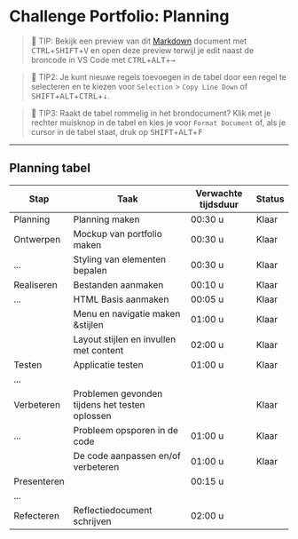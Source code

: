 # Challenge Portfolio: Planning

> :rocket: TIP: Bekijk een preview van dit [Markdown](https://guides.github.com/features/mastering-markdown/) document met <kbd>CTRL</kbd>+<kbd>SHIFT</kbd>+<kbd>V</kbd> en open deze preview terwijl je edit naast de broncode in VS Code met <kbd>CTRL</kbd>+<kbd>ALT</kbd>+<kbd>→</kbd>

> :rocket: TIP2: Je kunt nieuwe regels toevoegen in de tabel door een regel te selecteren en te kiezen voor `Selection` > `Copy Line Down` of <kbd>SHIFT</kbd>+<kbd>ALT</kbd>+<kbd>CTRL</kbd>+<kbd>↓</kbd>. 

> :rocket: TIP3: Raakt de tabel rommelig in het brondocument? Klik met je rechter muisknop in de tabel en kies je voor `Format Document` of, als je cursor in de tabel staat, druk op <kbd>SHIFT</kbd>+<kbd>ALT</kbd>+<kbd>F</kbd>

----

## Planning tabel

| Stap        | Taak                                           | Verwachte tijdsduur | Status |
| ----------- | ---------------------------------------------- | ------------------- | ------ |
| Planning    | Planning maken                                 | 00:30 u             |Klaar   |
| Ontwerpen   | Mockup van portfolio maken                     | 00:30 u             |Klaar   |
| ...         | Styling van elementen bepalen                  | 00:30 u             |Klaar   |
| Realiseren  | Bestanden aanmaken                             | 00:10 u             |Klaar   |
| ...         | HTML Basis aanmaken                            | 00:05 u             |Klaar   |
|             | Menu en navigatie maken &stijlen               | 01:00 u             |Klaar   |
|             | Layout stijlen en invullen met content         | 02:00 u             |Klaar   |
| Testen      | Applicatie testen                              | 01:00 u             |Klaar   |
| ...         |                                                |                     |        |
| Verbeteren  | Problemen gevonden tijdens het testen oplossen |                     |Klaar   |
| ...         | Probleem opsporen in de code                   | 01:00 u             |Klaar   |
|             | De code aanpassen en/of verbeteren             | 01:00 u             |Klaar   |
| Presenteren |                                                | 00:15 u             |        |
| ...         |                                                |                     |        |
| Refecteren  | Reflectiedocument schrijven                    | 02:00 u             |        |
